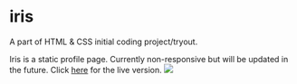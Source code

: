 # iris
A part of HTML &amp; CSS initial coding project/tryout.

Iris is a static profile page. Currently non-responsive but will be updated in the future. Click [here](https://proiris.pages.dev) for the live version.
![](https://drive.google.com/uc?id=1q05w9PuHvnwi6MqoPsAs7zNWgBPxQ9gd)
